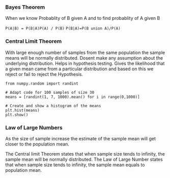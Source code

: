 ### Bayes Theorem
When we know Probablity of B given A and to find probablity of A given B


``P(A|B) = P(B|A)P(A) / P(B)``
``P(B|A)=P(B union A)/P(A)``

### Central Limit Theorem
With large enough number of samples from the same population the sample means will be normally distributed. Dosent make any assumption about the underlying distribution. Helps in hypothesis testing. Gives the likelihood that a given mean came from a particular distribution and based on this we reject or fail to reject the Hypothesis. 

    from numpy.random import randint

    # Adapt code for 100 samples of size 30
    means = [randint(1, 7, 1000).mean() for i in range(0,1000)]

    # Create and show a histogram of the means
    plt.hist(means)
    plt.show()


### Law of Large Numbers
As the size of sample increase the estimate of the sample mean will get closer to the population mean.

The Central limit Theorem states that when sample size tends to infinity, the sample mean will be normally distributed. The Law of Large Number states that when sample size tends to infinity, the sample mean equals to population mean.
